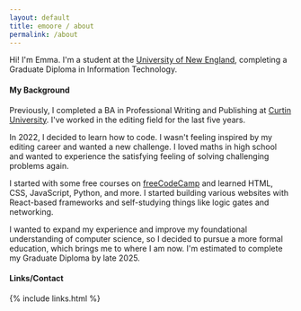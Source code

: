 ```yaml
---
layout: default
title: emoore / about
permalink: /about
---
```


Hi! I'm Emma. I'm a student at the [University of New England](https://www.une.edu.au/), completing a Graduate Diploma in Information Technology.

#### My Background

Previously, I completed a BA in Professional Writing and Publishing at [Curtin University](https://www.curtin.edu.au/). I've worked in the editing field for the last five years.

In 2022, I decided to learn how to code. I wasn't feeling inspired by my editing career and wanted a new challenge. I loved maths in high school and wanted to experience the satisfying feeling of solving challenging problems again.

I started with some free courses on [freeCodeCamp](https://www.freecodecamp.org/) and learned HTML, CSS, JavaScript, Python, and more. I started building various websites with React-based frameworks and self-studying things like logic gates and networking.

I wanted to expand my experience and improve my foundational understanding of computer science, so I decided to pursue a more formal education, which brings me to where I am now. I'm estimated to complete my Graduate Diploma by late 2025.

#### Links/Contact

{% include links.html %}

